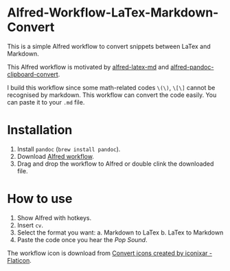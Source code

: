 # Alfred-Workflow-LaTex-Markdown-Convert
 This is a simple Alfred workflow to convert snippets between LaTex and Markdown. 

This Alfred workflow is motivated by [alfred-latex-md](https://github.com/zeitlings/alfred-latex-md) and [alfred-pandoc-clipboard-convert](https://github.com/flegfleg/alfred-pandoc-clipboard-convert).

I build this workflow since some math-related codes ``\(\)``, ``\[\]`` cannot be recognised by markdown. This workflow can convert the code easily.  You can paste it to your ``.md`` file. 

# Installation

1. Install ``pandoc`` (``brew install pandoc``).
2. Download [Alfred workflow](https://github.com/jxpeng98/Alfred-Workflow-LaTex-Markdown-Convert/releases/download/v0.1/LaTeX-Markdown-Convert.alfredworkflow).
3. Drag and drop the workflow to Alfred or double clink the downloaded file.

# How to use
1. Show Alfred with hotkeys.
2. Insert ``cv``.
3. Select the format you want:
   a. Markdown to LaTex 
   b. LaTex to Markdown 
4. Paste the code once you hear the *Pop Sound*. 




The workflow icon is download from <a href="https://www.flaticon.com/free-icons/convert" title="convert icons">Convert icons created by iconixar - Flaticon</a>. 




